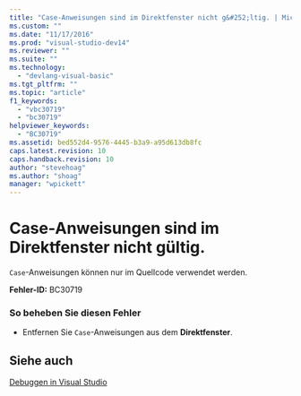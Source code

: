 ```yaml
---
title: "Case-Anweisungen sind im Direktfenster nicht g&#252;ltig. | Microsoft Docs"
ms.custom: ""
ms.date: "11/17/2016"
ms.prod: "visual-studio-dev14"
ms.reviewer: ""
ms.suite: ""
ms.technology: 
  - "devlang-visual-basic"
ms.tgt_pltfrm: ""
ms.topic: "article"
f1_keywords: 
  - "vbc30719"
  - "bc30719"
helpviewer_keywords: 
  - "BC30719"
ms.assetid: bed552d4-9576-4445-b3a9-a95d613db8fc
caps.latest.revision: 10
caps.handback.revision: 10
author: "stevehoag"
ms.author: "shoag"
manager: "wpickett"
---
```

# Case-Anweisungen sind im Direktfenster nicht g&#252;ltig.
`Case`\-Anweisungen können nur im Quellcode verwendet werden.  
  
 **Fehler\-ID:** BC30719  
  
### So beheben Sie diesen Fehler  
  
-   Entfernen Sie `Case`\-Anweisungen aus dem **Direktfenster**.  
  
## Siehe auch  
 [Debuggen in Visual Studio](/visual-studio/debugger/debugging-in-visual-studio)